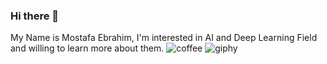 ### Hi there 👋
My Name is Mostafa Ebrahim, I'm interested in AI and Deep Learning Field and willing to learn more about them.
![coffee](https://user-images.githubusercontent.com/88105870/190959072-59116274-2bfa-46fa-94cf-dbe57fc1e8d4.gif)
![giphy](https://user-images.githubusercontent.com/88105870/190959079-6fedafb0-b2ea-49b8-8030-30749b3dcac1.gif)



<!--
**MostafaEbrahiem/MostafaEbrahiem** is a ✨ _special_ ✨ repository because its `README.md` (this file) appears on your GitHub profile.

Here are some ideas to get you started:

- 🔭 I’m currently working on ...
- 🌱 I’m currently learning ...
- 👯 I’m looking to collaborate on ...
- 🤔 I’m looking for help with ...
- 💬 Ask me about ...
- 📫 How to reach me: ...
- 😄 Pronouns: ...
- ⚡ Fun fact: ...
-->
